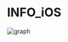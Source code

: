 # INFO_iOS

![graph](https://github.com/info-dsm/INFO_iOS_V1/assets/102890390/302d233d-4a8c-4b4c-9720-4c193fe7f158)
